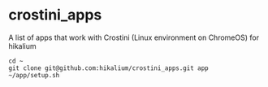 # crostini_apps
A list of apps that work with Crostini (Linux environment on ChromeOS) for hikalium

```
cd ~
git clone git@github.com:hikalium/crostini_apps.git app
~/app/setup.sh
```
